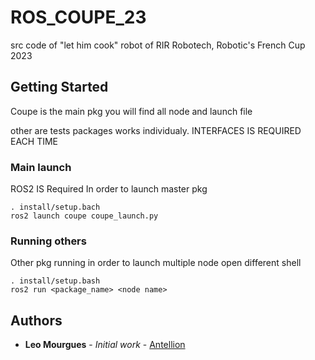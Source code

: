 # ROS_COUPE_23
src code of "let him cook" robot of RIR Robotech, Robotic's French Cup 2023

## Getting Started

Coupe is the main pkg you will find all node and launch file

other are tests packages works individualy.
INTERFACES IS REQUIRED EACH TIME

### Main launch

ROS2 IS Required 
In order to launch master pkg

```
. install/setup.bach
ros2 launch coupe coupe_launch.py
```

### Running others

Other pkg running
in order to launch multiple node open different shell

```
. install/setup.bash
ros2 run <package_name> <node name>
```

## Authors

* **Leo Mourgues** - *Initial work* - [Antellion](https://github.com/Antellion)
